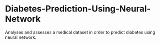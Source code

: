# Diabetes-Prediction-Using-Neural-Network
Analyses and assesses a medical dataset in order to predict diabetes using neural network.
